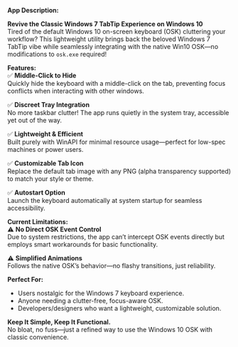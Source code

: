 **App Description:**  

**Revive the Classic Windows 7 TabTip Experience on Windows 10**  
Tired of the default Windows 10 on-screen keyboard (OSK) cluttering your workflow?
This lightweight utility brings back the beloved Windows 7 TabTip vibe while seamlessly integrating with the native Win10 OSK—no modifications to `osk.exe` required!  

**Features:**  
✅ **Middle-Click to Hide**  
Quickly hide the keyboard with a middle-click on the tab, preventing focus conflicts when interacting with other windows.  

✅ **Discreet Tray Integration**  
No more taskbar clutter! The app runs quietly in the system tray, accessible yet out of the way.  

✅ **Lightweight & Efficient**  
Built purely with WinAPI for minimal resource usage—perfect for low-spec machines or power users.  

✅ **Customizable Tab Icon**  
Replace the default tab image with any PNG (alpha transparency supported) to match your style or theme.  

✅ **Autostart Option**  
Launch the keyboard automatically at system startup for seamless accessibility.  

**Current Limitations:**  
⚠️ **No Direct OSK Event Control**  
Due to system restrictions, the app can’t intercept OSK events directly but employs smart workarounds for basic functionality.  

⚠️ **Simplified Animations**  
Follows the native OSK’s behavior—no flashy transitions, just reliability.  

**Perfect For:**  
- Users nostalgic for the Windows 7 keyboard experience.  
- Anyone needing a clutter-free, focus-aware OSK.  
- Developers/designers who want a lightweight, customizable solution.  

**Keep It Simple, Keep It Functional.**  
No bloat, no fuss—just a refined way to use the Windows 10 OSK with classic convenience.